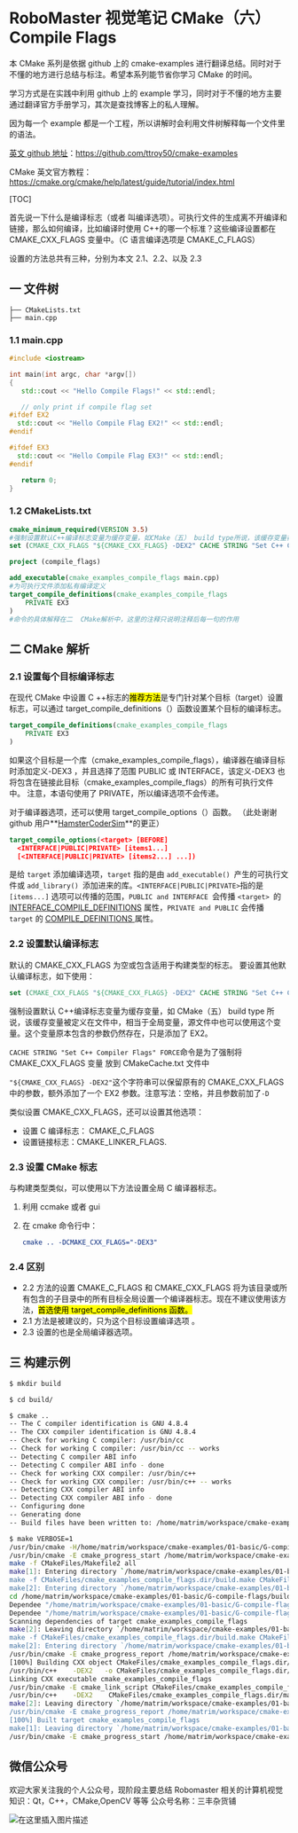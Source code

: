 # RoboMaster 视觉笔记 CMake（六） Compile Flags

本 CMake 系列是依据 github 上的 cmake-examples 进行翻译总结。同时对于不懂的地方进行总结与标注。希望本系列能节省你学习 CMake 的时间。

学习方式是在实践中利用 github 上的 example 学习，同时对于不懂的地方主要通过翻译官方手册学习，其次是查找博客上的私人理解。

因为每一个 example 都是一个工程，所以讲解时会利用文件树解释每一个文件里的语法。

[英文 github 地址](https://github.com/ttroy50/cmake-examples)：https://github.com/ttroy50/cmake-examples

CMake 英文官方教程： https://cmake.org/cmake/help/latest/guide/tutorial/index.html

[TOC]

首先说一下什么是编译标志（或者 叫编译选项）。可执行文件的生成离不开编译和链接，那么如何编译，比如编译时使用 C++的哪一个标准？这些编译设置都在 CMAKE_CXX_FLAGS 变量中。（C 语言编译选项是 CMAKE_C_FLAGS）

设置的方法总共有三种，分别为本文 2.1、2.2、以及 2.3

## 一 文件树

```tree
├── CMakeLists.txt
├── main.cpp
```

### 1.1 main.cpp

```c++
#include <iostream>

int main(int argc, char *argv[])
{
   std::cout << "Hello Compile Flags!" << std::endl;

   // only print if compile flag set
#ifdef EX2
  std::cout << "Hello Compile Flag EX2!" << std::endl;
#endif

#ifdef EX3
  std::cout << "Hello Compile Flag EX3!" << std::endl;
#endif

   return 0;
}

```

### 1.2 CMakeLists.txt

```cmake
cmake_minimum_required(VERSION 3.5)
#强制设置默认C++编译标志变量为缓存变量，如CMake（五） build type所说，该缓存变量被定义在文件中，相当于全局变量，源文件中也可以使用这个变量
set (CMAKE_CXX_FLAGS "${CMAKE_CXX_FLAGS} -DEX2" CACHE STRING "Set C++ Compiler Flags" FORCE)

project (compile_flags)

add_executable(cmake_examples_compile_flags main.cpp)
#为可执行文件添加私有编译定义
target_compile_definitions(cmake_examples_compile_flags
    PRIVATE EX3
)
#命令的具体解释在二  CMake解析中，这里的注释只说明注释后每一句的作用
```

## 二 CMake 解析

### 2.1 设置每个目标编译标志

在现代 CMake 中设置 C ++标志的<mark>推荐方法</mark>是专门针对某个目标（target）设置标志，可以通过 target_compile_definitions（）函数设置某个目标的编译标志。

```cmake
target_compile_definitions(cmake_examples_compile_flags
    PRIVATE EX3
)
```

如果这个目标是一个库（cmake_examples_compile_flags），编译器在编译目标时添加定义-DEX3 ，并且选择了范围 PUBLIC 或 INTERFACE，该定义-DEX3 也将包含在链接此目标（cmake_examples_compile_flags）的所有可执行文件中。 注意，本语句使用了 PRIVATE，所以编译选项不会传递。

对于编译器选项，还可以使用 target_compile_options（）函数。 （此处谢谢 github 用户**[HamsterCoderSim](https://github.com/HamsterCoderSim)**的更正）

```cmake
target_compile_options(<target> [BEFORE]
  <INTERFACE|PUBLIC|PRIVATE> [items1...]
  [<INTERFACE|PUBLIC|PRIVATE> [items2...] ...])

```

是给 `target` 添加编译选项，`target` 指的是由 `add_executable() `产生的可执行文件或 `add_library() `添加进来的库。`<INTERFACE|PUBLIC|PRIVATE>`指的是` [items...]` 选项可以传播的范围，`PUBLIC and INTERFACE `会传播 `<target> `的 [INTERFACE_COMPILE_DEFINITIONS](https://cmake.org/cmake/help/v3.0/prop_tgt/INTERFACE_COMPILE_DEFINITIONS.html#prop_tgt:INTERFACE_COMPILE_DEFINITIONS) 属性，`PRIVATE and PUBLIC` 会传播 `target` 的 [COMPILE_DEFINITIONS ](https://cmake.org/cmake/help/v3.0/prop_tgt/COMPILE_DEFINITIONS.html#prop_tgt:COMPILE_DEFINITIONS) 属性。

### 2.2 设置默认编译标志

默认的 CMAKE_CXX_FLAGS 为空或包含适用于构建类型的标志。 要设置其他默认编译标志，如下使用：

```cmake
set (CMAKE_CXX_FLAGS "${CMAKE_CXX_FLAGS} -DEX2" CACHE STRING "Set C++ Compiler Flags" FORCE)
```

强制设置默认 C++编译标志变量为缓存变量，如 CMake（五） build type 所说，该缓存变量被定义在文件中，相当于全局变量，源文件中也可以使用这个变量。这个变量原本包含的参数仍然存在，只是添加了 EX2。

`CACHE STRING "Set C++ Compiler Flags" FORCE`命令是为了强制将 CMAKE_CXX_FLAGS 变量 放到 CMakeCache.txt 文件中

`"${CMAKE_CXX_FLAGS} -DEX2"`这个字符串可以保留原有的 CMAKE_CXX_FLAGS 中的参数，额外添加了一个 EX2 参数。注意写法：空格，并且参数前加了`-D`

类似设置 CMAKE_CXX_FLAGS，还可以设置其他选项：

- 设置 C 编译标志： CMAKE_C_FLAGS
- 设置链接标志：CMAKE_LINKER_FLAGS.

### 2.3 设置 CMake 标志

与构建类型类似，可以使用以下方法设置全局 C 编译器标志。

1.  利用 ccmake 或者 gui

2.  在 cmake 命令行中：

    ```cmake
    cmake .. -DCMAKE_CXX_FLAGS="-DEX3"
    ```

### 2.4 区别

- 2.2 方法的设置 CMAKE_C_FLAGS 和 CMAKE_CXX_FLAGS 将为该目录或所有包含的子目录中的所有目标全局设置一个编译器标志。现在不建议使用该方法，<mark>首选使用 target_compile_definitions 函数。</mark>
- 2.1 方法是被建议的，只为这个目标设置编译选项 。
- 2.3 设置的也是全局编译器选项。

## 三 构建示例

```bash
$ mkdir build

$ cd build/

$ cmake ..
-- The C compiler identification is GNU 4.8.4
-- The CXX compiler identification is GNU 4.8.4
-- Check for working C compiler: /usr/bin/cc
-- Check for working C compiler: /usr/bin/cc -- works
-- Detecting C compiler ABI info
-- Detecting C compiler ABI info - done
-- Check for working CXX compiler: /usr/bin/c++
-- Check for working CXX compiler: /usr/bin/c++ -- works
-- Detecting CXX compiler ABI info
-- Detecting CXX compiler ABI info - done
-- Configuring done
-- Generating done
-- Build files have been written to: /home/matrim/workspace/cmake-examples/01-basic/G-compile-flags/build

$ make VERBOSE=1
/usr/bin/cmake -H/home/matrim/workspace/cmake-examples/01-basic/G-compile-flags -B/home/matrim/workspace/cmake-examples/01-basic/G-compile-flags/build --check-build-system CMakeFiles/Makefile.cmake 0
/usr/bin/cmake -E cmake_progress_start /home/matrim/workspace/cmake-examples/01-basic/G-compile-flags/build/CMakeFiles /home/matrim/workspace/cmake-examples/01-basic/G-compile-flags/build/CMakeFiles/progress.marks
make -f CMakeFiles/Makefile2 all
make[1]: Entering directory `/home/matrim/workspace/cmake-examples/01-basic/G-compile-flags/build'
make -f CMakeFiles/cmake_examples_compile_flags.dir/build.make CMakeFiles/cmake_examples_compile_flags.dir/depend
make[2]: Entering directory `/home/matrim/workspace/cmake-examples/01-basic/G-compile-flags/build'
cd /home/matrim/workspace/cmake-examples/01-basic/G-compile-flags/build && /usr/bin/cmake -E cmake_depends "Unix Makefiles" /home/matrim/workspace/cmake-examples/01-basic/G-compile-flags /home/matrim/workspace/cmake-examples/01-basic/G-compile-flags /home/matrim/workspace/cmake-examples/01-basic/G-compile-flags/build /home/matrim/workspace/cmake-examples/01-basic/G-compile-flags/build /home/matrim/workspace/cmake-examples/01-basic/G-compile-flags/build/CMakeFiles/cmake_examples_compile_flags.dir/DependInfo.cmake --color=
Dependee "/home/matrim/workspace/cmake-examples/01-basic/G-compile-flags/build/CMakeFiles/cmake_examples_compile_flags.dir/DependInfo.cmake" is newer than depender "/home/matrim/workspace/cmake-examples/01-basic/G-compile-flags/build/CMakeFiles/cmake_examples_compile_flags.dir/depend.internal".
Dependee "/home/matrim/workspace/cmake-examples/01-basic/G-compile-flags/build/CMakeFiles/CMakeDirectoryInformation.cmake" is newer than depender "/home/matrim/workspace/cmake-examples/01-basic/G-compile-flags/build/CMakeFiles/cmake_examples_compile_flags.dir/depend.internal".
Scanning dependencies of target cmake_examples_compile_flags
make[2]: Leaving directory `/home/matrim/workspace/cmake-examples/01-basic/G-compile-flags/build'
make -f CMakeFiles/cmake_examples_compile_flags.dir/build.make CMakeFiles/cmake_examples_compile_flags.dir/build
make[2]: Entering directory `/home/matrim/workspace/cmake-examples/01-basic/G-compile-flags/build'
/usr/bin/cmake -E cmake_progress_report /home/matrim/workspace/cmake-examples/01-basic/G-compile-flags/build/CMakeFiles 1
[100%] Building CXX object CMakeFiles/cmake_examples_compile_flags.dir/main.cpp.o
/usr/bin/c++    -DEX2   -o CMakeFiles/cmake_examples_compile_flags.dir/main.cpp.o -c /home/matrim/workspace/cmake-examples/01-basic/G-compile-flags/main.cpp
Linking CXX executable cmake_examples_compile_flags
/usr/bin/cmake -E cmake_link_script CMakeFiles/cmake_examples_compile_flags.dir/link.txt --verbose=1
/usr/bin/c++    -DEX2    CMakeFiles/cmake_examples_compile_flags.dir/main.cpp.o  -o cmake_examples_compile_flags -rdynamic
make[2]: Leaving directory `/home/matrim/workspace/cmake-examples/01-basic/G-compile-flags/build'
/usr/bin/cmake -E cmake_progress_report /home/matrim/workspace/cmake-examples/01-basic/G-compile-flags/build/CMakeFiles  1
[100%] Built target cmake_examples_compile_flags
make[1]: Leaving directory `/home/matrim/workspace/cmake-examples/01-basic/G-compile-flags/build'
/usr/bin/cmake -E cmake_progress_start /home/matrim/workspace/cmake-examples/01-basic/G-compile-flags/build/CMakeFiles 0
```

## 微信公众号

欢迎大家关注我的个人公众号，现阶段主要总结 Robomaster 相关的计算机视觉知识：Qt，C++，CMake,OpenCV 等等
公众号名称：三丰杂货铺

![在这里插入图片描述](https://img-blog.csdnimg.cn/20200529103009878.gif#pic_center)
